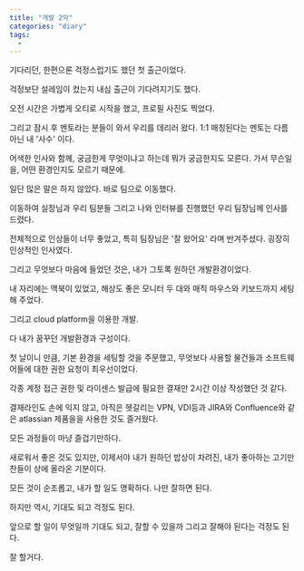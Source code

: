 ```yaml
---
title: "개발 2막"
categories: "diary"
tags:
  - 
---
```


기다리던, 한편으론 걱정스럽기도 했던 첫 출근이었다.

걱정보단 설레임이 컸는지 내심 출근이 기다려지기도 했다.

오전 시간은 가볍게 오티로 시작을 했고, 프로필 사진도 찍었다.

그리고 잠시 후 멘토라는 분들이 와서 우리를 데리러 왔다. 1:1 매칭된다는 멘토는 다름아닌 내 '사수' 이다.

어색한 인사와 함께, 궁금한게 무엇이냐고 하는데 뭐가 궁금한지도 모른다. 가서 무슨일을, 어떤 환경인지도 모르기 때문에.

일단 많은 말은 하지 않았다. 바로 팀으로 이동했다.

이동하여 실장님과 우리 팀분들 그리고 나와 인터뷰를 진행했던 우리 팀장님께 인사를 드렸다.

전체적으로 인상들이 너무 좋았고, 특히 팀장님은 '잘 왔어요' 라며 반겨주셨다. 굉장히 인상적인 인사였다.

그리고 무엇보다 마음에 들었던 것은, 내가 그토록 원하던 개발환경이었다.

내 자리에는 맥북이 있었고, 해상도 좋은 모니터 두 대와 매직 마우스와 키보드까지 세팅해 주었다.

그리고 cloud platform을 이용한 개발.

다 내가 꿈꾸던 개발환경과 구성이다.

첫 날이니 만큼, 기본 환경을 세팅할 것을 주문했고, 무엇보다 사용할 물건들과 소프트웨어들에 대한 권한 요청이 최우선이었다.

각종 계정 접근 권한 및 라이센스 발급에 필요한 결재만 2시간 이상 작성했던 것 같다.

결재라인도 손에 익지 않고, 아직은 헷갈리는 VPN, VDI등과 JIRA와 Confluence와 같은 atlassian 제품을을 사용한 것도 즐거웠다.

모든 과정들이 마냥 즐겁기만하다.

새로워서 좋은 것도 있지만, 이제서야 내가 원하던 밥상이 차려진, 내가 좋아하는 고기만찬들이 상에 올라온 기분이다.

모든 것이 순조롭고, 내가 할 일도 명확하다. 나만 잘하면 된다.

하지만 역시, 기대도 되고 걱정도 된다.

앞으로 할 일이 무엇일까 기대도 되고, 잘할 수 있을까 그리고 잘해야 된다는 걱정도 된다.

잘 할거다.